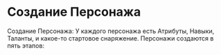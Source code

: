 # Создание Персонажа

Создание Персонажа: У каждого персонажа есть Атрибуты, Навыки, Таланты, и какое-то стартовое снаряжение. Персонажи создаются в пять этапов:
